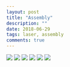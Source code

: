 ```yaml
---
layout: post
title: "Assembly"
description: ""
date: 2018-06-29
tags: laser, assembly
comments: true
---
```



<img src="/friendred_blog/assets/images/laser_army.JPG">

<img src="/friendred_blog/assets/images/wire_army.JPG">

<img src="/friendred_blog/assets/images/lable_wire.JPG">

<img src="/friendred_blog/assets/images/fundation_L.JPG">

<img src="/friendred_blog/assets/images/drill_whoel_f.JPG">

<img src="/friendred_blog/assets/images/crimple.JPG.png">
